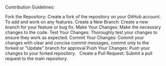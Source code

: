 Contribution Guidelines:

Fork the Repository: Create a fork of the repository on your GitHub account. To add and work on any features.
Create a New Branch: Create a new branch for your feature or bug fix.
Make Your Changes: Make the necessary changes to the code.
Test Your Changes: Thoroughly test your changes to ensure they work as expected.
Commit Your Changes: Commit your changes with clear and concise commit messages, commit only to the forked or "Update" branch for approval
Push Your Changes: Push your changes to your forked repository.   
Create a Pull Request: Submit a pull request to the main repository.   
